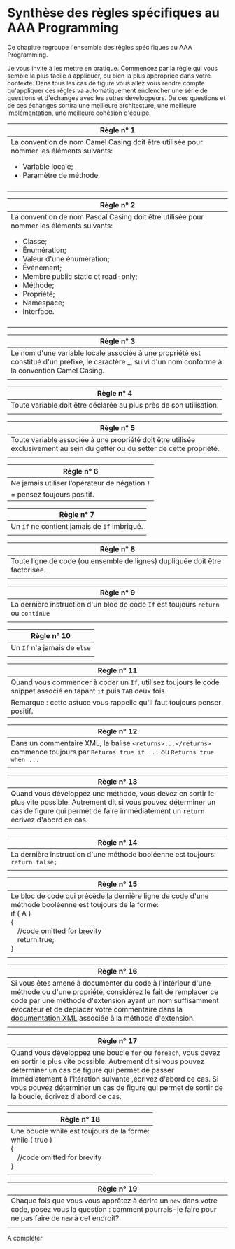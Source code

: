 # Synthèse des règles spécifiques au AAA Programming



Ce chapitre regroupe l'ensemble des règles spécifiques au AAA Programming. 

Je vous invite à les mettre en pratique. Commencez par la règle qui vous semble la plus facile à appliquer, ou bien la plus appropriée dans votre contexte. Dans tous les cas de figure vous allez vous rendre compte qu'appliquer ces règles va automatiquement enclencher une série de questions et d'échanges avec les autres développeurs. De ces questions et de ces échanges sortira une meilleure architecture, une meilleure implémentation, une meilleure cohésion d'équipe.

|Règle n° 1 |
| -- |
|La convention de nom Camel Casing doit être utilisée pour nommer les éléments suivants:<ul><li>Variable locale;</li> <li>Paramètre de méthode.</li></ul>|
| |

|Règle n° 2 |
| -- |
|La convention de nom Pascal Casing doit être utilisée pour nommer les éléments suivants:<ul><li>Classe;</li><li>Énumération;</li><li>Valeur d'une énumération;</li><li>Événement;</li><li>Membre public static et read-only;</li><li>Méthode;</li><li>Propriété;</li><li>Namespace;</li><li>Interface.</li></ul>|
| |


|Règle n° 3 |
| -- |
|Le nom d'une variable locale associée à une propriété est constitué d'un préfixe, le caractère _, suivi d'un nom conforme à la convention Camel Casing. |
| |

|Règle n° 4 |
| -- |
|Toute variable doit être déclarée au plus près de son utilisation. |
| |


|Règle n° 5 |
| -- |
|Toute variable associée à une propriété doit être utilisée exclusivement au sein du getter ou du setter de cette propriété.|
| |

|Règle n° 6 |
| -- |
|Ne jamais utiliser l’opérateur de négation ```!```  |
|= pensez toujours positif. |

|Règle n° 7 |
| -- |
|Un ```if``` ne contient jamais de ```if``` imbriqué. |
| |

|Règle n° 8 |
| -- |
|Toute ligne de code (ou ensemble de lignes) dupliquée doit être factorisée. |
| |

|Règle n° 9 |
| -- |
|La dernière instruction d'un bloc de code ```If``` est toujours  ```return``` ou ```continue``` |
| |

|Règle n° 10 |
| -- |
|Un ```If``` n'a jamais de ```else``` |
| |

|Règle n° 11 |
| -- |
|Quand vous commencer à coder un ```If```, utilisez toujours le code snippet associé en tapant ```if``` puis ```TAB``` deux fois. |
|Remarque : cette astuce vous rappelle qu'il faut toujours penser positif. |

|Règle n° 12 |
| -- |
|Dans un commentaire XML, la balise ```<returns>...</returns>``` commence toujours par ```Returns true if ...``` ou ```Returns true when ...``` |
| |

|Règle n° 13 |
| -- |
|Quand vous développez une méthode, vous devez en sortir le plus vite possible. Autrement dit si vous pouvez déterminer un cas de figure qui permet de faire immédiatement un ```return``` écrivez d'abord ce cas. |
| |

|Règle n° 14 |
| -- |
|La dernière instruction d'une méthode booléenne est toujours: ```return false;``` |
| |

|Règle n° 15 |
| -- |
|Le bloc de code qui précède la dernière ligne de code d'une méthode booléenne est toujours de la forme: <div><span class="hljs-keyword">if</span> ( A )<div>{</div><div><span class="hljs-comment" style="padding-left:15px;">//code omitted for brevity</span></div><div><span class="hljs-keyword" style="padding-left:15px;">return</span> <span class="hljs-keyword">true</span>;</div><div>}</div>|
| |


|Règle n° 16 |
| -- |
|Si vous êtes amené à documenter du code à l'intérieur d'une méthode ou d'une propriété, considérez le fait de remplacer ce code par une méthode d'extension ayant un nom suffisamment évocateur et de déplacer votre commentaire dans la [documentation XML](https://msdn.microsoft.com/en-us/library/b2s063f7.aspx) associée à la méthode d'extension.|
| |

|Règle n° 17 |
| -- |
|Quand vous développez une boucle ```for``` ou ```foreach```, vous devez en sortir le plus vite possible. Autrement dit si vous pouvez déterminer un cas de figure qui permet de passer immédiatement à l'itération suivante ,écrivez d'abord ce cas. Si vous pouvez déterminer un cas de figure qui permet de sortir de la boucle, écrivez d'abord ce cas.|
| |

|Règle n° 18 |
| -- |
|Une boucle while est toujours de la forme: <div><span class="hljs-keyword">while</span> ( true )<div>{</div><div><span class="hljs-comment" style="padding-left:15px;">//code omitted for brevity</span></div><div>}</div>|
| |

|Règle n° 19 |
| -- |
|Chaque fois que vous vous apprêtez à écrire un ```new``` dans votre code, posez vous la question : comment pourrais-je faire pour ne pas faire de ```new``` à cet endroit?|
| |



A compléter